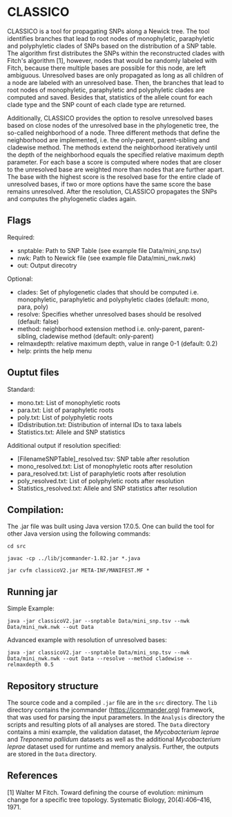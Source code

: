 # CLASSICO

CLASSICO is a tool for propagating SNPs along a Newick tree. The tool identifies branches that lead to root nodes of monophyletic, paraphyletic and polyphyletic clades of SNPs based on the distribution of a SNP table. The algorithm first distributes the SNPs within the reconstructed clades with Fitch's algorithm [1], however, nodes that would be randomly labeled with Fitch, because there multiple bases are possible for this node, are left ambiguous. Unresolved bases are only propagated as long as all children of a node are labeled with an unresolved base. Then, the branches that lead to root nodes of monophyletic, paraphyletic and polyphyletic clades are computed and saved. Besides that, statistics of the allele count for each clade type and the SNP count of each clade type are returned. 

Additionally, CLASSICO provides the option to resolve unresolved bases based on close nodes of the unresolved base in the phylogenetic tree, the so-called neighborhood of a node. Three different methods that define the neighborhood are implemented, i.e. the only-parent, parent-sibling and cladewise method. The methods extend the neighborhood iteratively until the depth of the neighborhood equals the specified relative maximum depth parameter. For each base a score is computed where nodes that are closer to the unresolved base are weighted more than nodes that are further apart. The base with the highest score is the resolved base for the entire clade of unresolved bases, if two or more options have the same score the base remains unresolved.
After the resolution, CLASSICO propagates the SNPs and computes the phylogenetic clades again.

## Flags
Required:
- snptable: Path to SNP Table (see example file Data/mini_snp.tsv)
- nwk: Path to Newick file (see example file Data/mini_nwk.nwk) 
- out: Output direcotry

Optional:
- clades: Set of phylogenetic clades that should be computed i.e. monophyletic, paraphyletic and polyphyletic clades (default: mono, para, poly)
- resolve: Specifies whether unresolved bases should be resolved (default: false)
- method: neighborhood extension method i.e. only-parent, parent-sibling, cladewise method (default: only-parent)
- relmaxdepth: relative maximum depth, value in range 0-1 (default: 0.2)
- help: prints the help menu

## Ouptut files
Standard:
- mono.txt: List of monophyletic roots
- para.txt: List of paraphyletic roots
- poly.txt: List of polyphyletic roots
- IDdistribution.txt: Distribution of internal IDs to taxa labels
- Statistics.txt: Allele and SNP statistics

Additional output if resolution specified:
- [FilenameSNPTable]_resolved.tsv: SNP table after resolution
- mono_resolved.txt: List of monophyletic roots after resolution
- para_resolved.txt: List of paraphyletic roots after resolution
- poly_resolved.txt: List of polyphyletic roots after resolution
- Statistics_resolved.txt: Allele and SNP statistics after resolution

## Compilation: 
The .jar file was built using Java version 17.0.5. One can build the tool for other Java version using the following commands:

`cd src`

`javac -cp ../lib/jcommander-1.82.jar *.java`

`jar cvfm classicoV2.jar META-INF/MANIFEST.MF *`

## Running jar
Simple Example:

`java -jar classicoV2.jar --snptable Data/mini_snp.tsv --nwk Data/mini_nwk.nwk --out Data`

Advanced example with resolution of unresolved bases:

`java -jar classicoV2.jar --snptable Data/mini_snp.tsv --nwk Data/mini_nwk.nwk --out Data --resolve --method cladewise --relmaxdepth 0.5`


## Repository structure

The source code and a compiled `.jar` file are in the `src` directory. The `lib` directory contains the jcommander (https://jcommander.org) framework, that was used for parsing the input parameters. In the `Analysis` directory the scripts and resulting plots of all analyses are stored. The `Data` directory contains a mini example, the validation dataset, the *Mycobacterium leprae* and *Treponema pallidum* datasets as well as the additional *Mycobacterium leprae* dataset used for runtime and memory analysis. Further, the outputs are stored in the `Data` directory.

## References
[1] Walter M Fitch. Toward defining the course of evolution: minimum
change for a specific tree topology. Systematic Biology, 20(4):406–416,
1971.